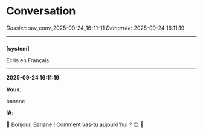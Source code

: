 # Conversation
_Dossier_: sav_conv_2025-09-24_16-11-11
_Démarrée_: 2025-09-24 16:11:19

---

###   
**[system]**


Ecris en Français


---
**2025-09-24 16:11:19**

**Vous**:

banane

**IA**:

🤖 Bonjour, Banane !  Comment vas-tu aujourd'hui ? 😊 🍌
